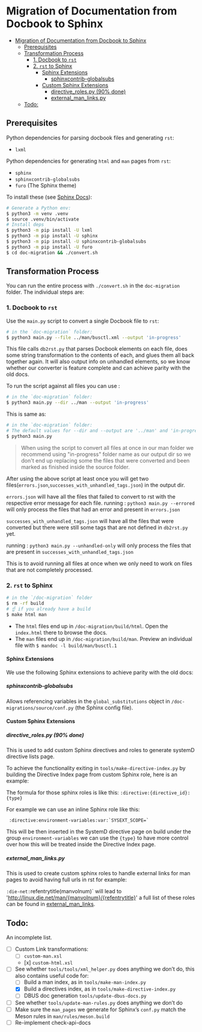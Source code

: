# Migration of Documentation from Docbook to Sphinx

- [Migration of Documentation from Docbook to Sphinx](#migration-of-documentation-from-docbook-to-sphinx)
  - [Prerequisites](#prerequisites)
  - [Transformation Process](#transformation-process)
    - [1. Docbook to `rst`](#1-docbook-to-rst)
    - [2. `rst` to Sphinx](#2-rst-to-sphinx)
      - [Sphinx Extensions](#sphinx-extensions)
        - [sphinxcontrib-globalsubs](#sphinxcontrib-globalsubs)
      - [Custom Sphinx Extensions](#custom-sphinx-extensions)
        - [directive_roles.py (90% done)](#directive_rolespy-90-done)
        - [external_man_links.py](#external_man_linkspy)
  - [Todo:](#todo)

## Prerequisites

Python dependencies for parsing docbook files and generating `rst`:

- `lxml`

Python dependencies for generating `html` and `man` pages from `rst`:

- `sphinx`
- `sphinxcontrib-globalsubs`
- `furo` (The Sphinx theme)

To install these (see [Sphinx Docs](https://www.sphinx-doc.org/en/master/tutorial/getting-started.html#setting-up-your-project-and-development-environment)):

```sh
# Generate a Python env:
$ python3 -m venv .venv
$ source .venv/bin/activate
# Install deps
$ python3 -m pip install -U lxml
$ python3 -m pip install -U sphinx
$ python3 -m pip install -U sphinxcontrib-globalsubs
$ python3 -m pip install -U furo
$ cd doc-migration && ./convert.sh
```

## Transformation Process

You can run the entire process with `./convert.sh` in the `doc-migration` folder. The individual steps are:

### 1. Docbook to `rst`

Use the `main.py` script to convert a single Docbook file to `rst`:

```sh
# in the `doc-migration` folder:
$ python3 main.py --file ../man/busctl.xml --output 'in-progress'
```

This file calls `db2rst.py` that parses Docbook elements on each file, does some string transformation to the contents of each, and glues them all back together again. It will also output info on unhandled elements, so we know whether our converter is feature complete and can achieve parity with the old docs.

To run the script against all files you can use :

```sh
# in the `doc-migration` folder:
$ python3 main.py --dir ../man --output 'in-progress'
```

This is same as:

```sh
# in the `doc-migration` folder:
# The default values for --dir and --output are '../man' and 'in-progress' respectively
$ python3 main.py
```

> When using the script to convert all files at once in our man folder we recommend using "in-progress" folder name as our output dir so we don't end up replacing some the files that were converted and been marked as finished inside the source folder.

After using the above script at least once you will get two files(`errors.json`,`successes_with_unhandled_tags.json`) in the output dir.

`errors.json` will have all the files that failed to convert to rst with the respective error message for each file.
running : `python3 main.py --errored` will only process the files that had an error and present in `errors.json`

`successes_with_unhandled_tags.json` will have all the files that were converted but there were still some tags that are not defined in `db2rst.py` yet.

running : `python3 main.py --unhandled-only` will only process the files that are present in `successes_with_unhandled_tags.json`

This is to avoid running all files at once when we only need to work on files that are not completely processed.

### 2. `rst` to Sphinx

```sh
# in the `/doc-migration` folder
$ rm -rf build
# ☝️ if you already have a build
$ make html man
```

- The `html` files end up in `/doc-migration/build/html`. Open the `index.html` there to browse the docs.
- The `man` files end up in `/doc-migration/build/man`. Preview an individual file with `$ mandoc -l build/man/busctl.1`

#### Sphinx Extensions

We use the following Sphinx extensions to achieve parity with the old docs:

##### sphinxcontrib-globalsubs

Allows referencing variables in the `global_substitutions` object in `/doc-migrations/source/conf.py` (the Sphinx config file).

#### Custom Sphinx Extensions

##### directive_roles.py (90% done)

This is used to add custom Sphinx directives and roles to generate systemD directive lists page.

To achieve the functionality exiting in `tools/make-directive-index.py` by building the Directive Index page from custom Sphinx role, here is an example:

The formula for those sphinx roles is like this: `:directive:{directive_id}:{type}`

For example we can use an inline Sphinx role like this:

```
 :directive:environment-variables:var:`SYSEXT_SCOPE=`
```

This will be then inserted in the SystemD directive page on build under the group `environment-variables`
we can use the `{type}` to have more control over how this will be treated inside the Directive Index page.

##### external_man_links.py

This is used to create custom sphinx roles to handle external links for man pages to avoid having full urls in rst for example:

`:die-net:`refentrytitle(manvolnum)` will lead to 'http://linux.die.net/man/{manvolnum}/{refentrytitle}'
a full list of these roles can be found in [external_man_links](source/_ext/external_man_links.py).

## Todo:

An incomplete list.

- [ ] Custom Link transformations:
  - [ ] `custom-man.xsl`
  - [x] `custom-html.xsl`
- [ ] See whether `tools/tools/xml_helper.py` does anything we don’t do, this also contains useful code for:
  - [ ] Build a man index, as in `tools/make-man-index.py`
  - [x] Build a directives index, as in `tools/make-directive-index.py`
  - [ ] DBUS doc generation `tools/update-dbus-docs.py`
- [ ] See whether `tools/update-man-rules.py` does anything we don’t do
- [ ] Make sure the `man_pages` we generate for Sphinx’s `conf.py` match the Meson rules in `man/rules/meson.build`
- [ ] Re-implement check-api-docs
